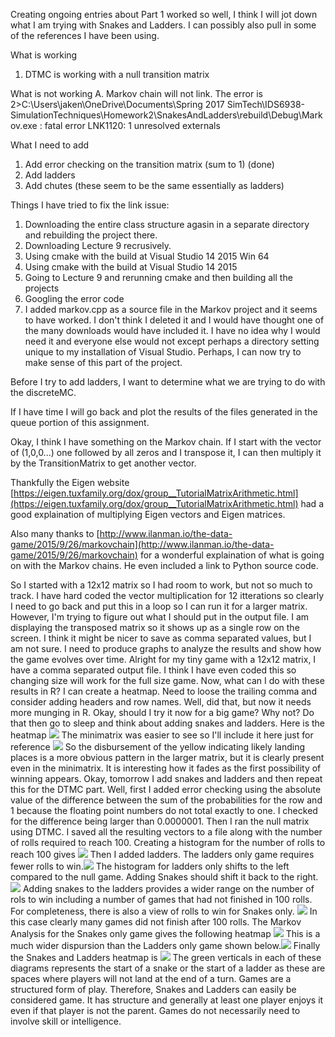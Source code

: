 Creating ongoing entries about Part 1 worked so well, I think I will jot down what I am trying with Snakes and Ladders.  I can possibly also pull in some of the references I have been using.

What is working
1. DTMC is working with a null transition matrix

What is not working
A. Markov chain will not link.  The error is 
2>C:\Users\jaken\OneDrive\Documents\Spring 2017 SimTech\IDS6938-SimulationTechniques\Homework2\SnakesAndLadders\rebuild\Debug\Markov.exe : fatal error LNK1120: 1 unresolved externals

What I need to add
1. Add error checking on the transition matrix (sum to 1) (done)
2. Add ladders
3. Add chutes (these seem to be the same essentially as ladders)

Things I have tried to fix the link issue:
1. Downloading the entire class structure agasin in a separate directory and rebuilding the project there.
2. Downloading Lecture 9 recrusively.
3. Using cmake with the build at Visual Studio 14 2015 Win 64
4. Using cmake with the build at Visual Studio 14 2015
5. Going to Lecture 9 and rerunning cmake and then building all the projects
6. Googling the error code
7. I added markov.cpp as a source file in the Markov project and it seems to have worked.  I don't think I deleted it and I would have thought one of the many downloads would have included it.  I have no idea why I would need it and everyone else would not except perhaps a directory setting unique to my installation of Visual Studio.  Perhaps, I can now try to make sense of this part of the project.

Before I try to add ladders, I want to determine what we are trying to do with the discreteMC.  

If I have time I will go back and plot the results of the files generated in the queue portion of this assignment.

Okay, I think I have something on the Markov chain.  If I start with the vector of (1,0,0...) one followed by all zeros and I transpose it, I can then multiply it by the TransitionMatrix to get another vector.

Thankfully the Eigen website [https://eigen.tuxfamily.org/dox/group__TutorialMatrixArithmetic.html](https://eigen.tuxfamily.org/dox/group__TutorialMatrixArithmetic.html) had a good explaination of multiplying Eigen vectors and Eigen matrices.  

Also many thanks to [http://www.ilanman.io/the-data-game/2015/9/26/markovchain](http://www.ilanman.io/the-data-game/2015/9/26/markovchain) for a wonderful explaination of what is going on with the Markov chains.  He even included a link to Python source code.

So I started with a 12x12 matrix so I had room to work, but not so much to track.  I have hard coded the vector multiplication for 12 itterations so clearly I need to go back and put this in a loop so I can run it for a larger matrix.  However, I'm trying to figure out what I should put in the output file.  I am displaying the transposed matrix so it shows up as a single row on the screen.  I think it might be nicer to save as comma separated values, but I am not sure.  I need to produce graphs to analyze the results and show how the game evolves over time.
Alright for my tiny game with a 12x12 matrix, I have a comma separated output file.  I think I have even coded this so changing size will work for the full size game.  Now, what can I do with these results in R?
I can create a heatmap.  Need to loose the trailing comma and consider adding headers and row names. Well, did that, but now it needs more munging in R.  Okay, should I try it now for a big game?  Why not?  Do that then go to sleep and think about adding snakes and ladders.  Here is the heatmap ![](output/HeatmapforNullmatrix.png)  The minimatrix was easier to see so I'll include it here just for reference ![](output/Heatmapforminimatrix.png)  So the disbursement of the yellow indicating likely landing places is a more obvious pattern in the larger matrix, but it is clearly present even in the minimatrix.  It is interesting how it fades as the first possibility of winning appears.
Okay, tomorrow I add snakes and ladders and then repeat this for the DTMC part.
Well, first I added error checking using the absolute value of the difference between the sum of the probabilities for the row and 1 because the floating point numbers do not total exactly to one.  I checked for the difference being larger than 0.0000001.  Then I ran the null matrix using DTMC.  I saved all the resulting vectors to a file along with the number of rolls required to reach 100.  Creating a histogram for the number of rolls to reach 100 gives ![](output/NumberofRollsforNullGame.png)
Then I added ladders.  The ladders only game requires fewer rolls to win.![](output/LaddersRollstoWin.png)  The histogram for ladders only shifts to the left compared to the null game.  Adding Snakes should shift it back to the right. ![](output/HistogramBoth.png)
Adding snakes to the ladders provides a wider range on the number of rols to win including a number of games that had not finished in 100 rolls.  For completeness, there is also a view of rolls to win for Snakes only. ![](output/SO2Win.png) In this case clearly many games did not finish after 100 rolls.
The Markov Analysis for the Snakes only game gives the following heatmap ![](output/MarkovHeatmapSO.png)  This is a much wider dispursion than the Ladders only game shown below.![](output/MarkovHeatmapLO.png) Finally the Snakes and Ladders heatmap is ![](output/MarkovHeatmapSL.png)  The green verticals in each of these diagrams represents the start of a snake or the start of a ladder as these are spaces where players will not land at the end of a turn.
Games are a structured form of play.  Therefore, Snakes and Ladders can easily be considered game.  It has structure and generally at least one player enjoys it even if that player is not the parent.  Games do not necessarily need to involve skill or intelligence.
